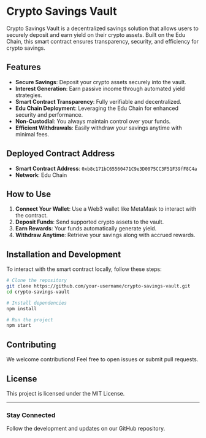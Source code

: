 # Crypto Savings Vault

Crypto Savings Vault is a decentralized savings solution that allows users to securely deposit and earn yield on their crypto assets. Built on the Edu Chain, this smart contract ensures transparency, security, and efficiency for crypto savings.

## Features

- **Secure Savings**: Deposit your crypto assets securely into the vault.
- **Interest Generation**: Earn passive income through automated yield strategies.
- **Smart Contract Transparency**: Fully verifiable and decentralized.
- **Edu Chain Deployment**: Leveraging the Edu Chain for enhanced security and performance.
- **Non-Custodial**: You always maintain control over your funds.
- **Efficient Withdrawals**: Easily withdraw your savings anytime with minimal fees.

## Deployed Contract Address

- **Smart Contract Address**: `0xb8c171bC65560471C9e3D0075CC3F51F39fF8C4a`
- **Network**: Edu Chain

## How to Use

1. **Connect Your Wallet**: Use a Web3 wallet like MetaMask to interact with the contract.
2. **Deposit Funds**: Send supported crypto assets to the vault.
3. **Earn Rewards**: Your funds automatically generate yield.
4. **Withdraw Anytime**: Retrieve your savings along with accrued rewards.

## Installation and Development

To interact with the smart contract locally, follow these steps:

```sh
# Clone the repository
git clone https://github.com/your-username/crypto-savings-vault.git
cd crypto-savings-vault

# Install dependencies
npm install

# Run the project
npm start
```

## Contributing
We welcome contributions! Feel free to open issues or submit pull requests.

## License
This project is licensed under the MIT License.

---

### Stay Connected
Follow the development and updates on our GitHub repository.

